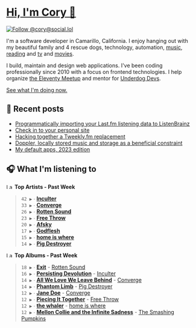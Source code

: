 # [Hi, I'm Cory 👋](https://coryd.dev)

[![Follow @cory@social.lol](https://img.shields.io/mastodon/follow/109606224363698309?domain=https%3A%2F%2Fsocial.lol&style=for-the-badge&logo=Mastodon&logoColor=white&labelColor=6364FF)](https://social.lol/@cory)

I'm a software developer in Camarillo, California. I enjoy hanging out with my beautiful family and 4 rescue dogs, technology, automation, [music](https://last.fm/user/coryd_), [reading](https://app.thestorygraph.com/profile/coryd) and [tv](https://trakt.tv/users/cdransf) and [movies](https://trakt.tv/users/cdransf).

I build, maintain and design web applications. I've been coding professionally since 2010 with a focus on frontend technologies. I help organize [the Eleventy Meetup](https://11tymeetup.dev/) and mentor for [Underdog Devs](https://www.underdogdevs.org/).

[See what I'm doing now.](https://coryd.dev/now)

## 📝 Recent posts

<!-- BLOGPOSTS:START -->
- [Programmatically importing your Last.fm listening data to ListenBrainz](https://coryd.dev/posts/2023/programmatically-importing-your-lastfm-listening-data-to-listenbrainz/)
- [Check in to your personal site](https://coryd.dev/posts/2023/check-in-to-your-personal-site/)
- [Hacking together a Tweekly.fm replacement](https://coryd.dev/posts/2023/hacking-together-a-tweeklyfm-repalcement/)
- [Doppler, locally stored music and storage as a beneficial constraint](https://coryd.dev/posts/2023/locally-stored-music-and-storage-as-a-meaningful-constraint/)
- [My default apps, 2023 edition](https://coryd.dev/posts/2023/default-apps-2023/)
<!-- BLOGPOSTS:END -->

## 🎧 What I'm listening to

<!--START_LASTFM_ARTISTS:{"period": "7day", "rows": 8}-->
<a href="https://last.fm" target="_blank"><img src="https://user-images.githubusercontent.com/17434202/215290617-e793598d-d7c9-428f-9975-156db1ba89cc.svg" alt="Last.fm Logo" width="18" height="13"/></a> **Top Artists - Past Week**

> `42 ▶️` ∙ **[Inculter](https://www.last.fm/music/Inculter)**<br/>
> `33 ▶️` ∙ **[Converge](https://www.last.fm/music/Converge)**<br/>
> `26 ▶️` ∙ **[Rotten Sound](https://www.last.fm/music/Rotten+Sound)**<br/>
> `23 ▶️` ∙ **[Free Throw](https://www.last.fm/music/Free+Throw)**<br/>
> `20 ▶️` ∙ **[Afsky](https://www.last.fm/music/Afsky)**<br/>
> `17 ▶️` ∙ **[Godflesh](https://www.last.fm/music/Godflesh)**<br/>
> `15 ▶️` ∙ **[home is where](https://www.last.fm/music/home+is+where)**<br/>
> `14 ▶️` ∙ **[Pig Destroyer](https://www.last.fm/music/Pig+Destroyer)**<br/>
<!--END_LASTFM_ARTISTS-->

<!--START_LASTFM_ALBUMS:{"period": "7day", "rows": 8}-->
<a href="https://last.fm" target="_blank"><img src="https://user-images.githubusercontent.com/17434202/215290617-e793598d-d7c9-428f-9975-156db1ba89cc.svg" alt="Last.fm Logo" width="18" height="13"/></a> **Top Albums - Past Week**

> `18 ▶️` ∙ **[Exit](https://www.last.fm/music/Rotten+Sound/Exit)** - [Rotten Sound](https://www.last.fm/music/Rotten+Sound)<br/>
> `16 ▶️` ∙ **[Persisting Devolution](https://www.last.fm/music/Inculter/Persisting+Devolution)** - [Inculter](https://www.last.fm/music/Inculter)<br/>
> `14 ▶️` ∙ **[All We Love We Leave Behind](https://www.last.fm/music/Converge/All+We+Love+We+Leave+Behind)** - [Converge](https://www.last.fm/music/Converge)<br/>
> `14 ▶️` ∙ **[Phantom Limb](https://www.last.fm/music/Pig+Destroyer/Phantom+Limb)** - [Pig Destroyer](https://www.last.fm/music/Pig+Destroyer)<br/>
> `12 ▶️` ∙ **[Jane Doe](https://www.last.fm/music/Converge/Jane+Doe)** - [Converge](https://www.last.fm/music/Converge)<br/>
> `12 ▶️` ∙ **[Piecing It Together](https://www.last.fm/music/Free+Throw/Piecing+It+Together)** - [Free Throw](https://www.last.fm/music/Free+Throw)<br/>
> `12 ▶️` ∙ **[the whaler](https://www.last.fm/music/home+is+where/the+whaler)** - [home is where](https://www.last.fm/music/home+is+where)<br/>
> `12 ▶️` ∙ **[Mellon Collie and the Infinite Sadness](https://www.last.fm/music/The+Smashing+Pumpkins/Mellon+Collie+and+the+Infinite+Sadness)** - [The Smashing Pumpkins](https://www.last.fm/music/The+Smashing+Pumpkins)<br/>
<!--END_LASTFM_ALBUMS-->
